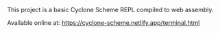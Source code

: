 This project is a basic Cyclone Scheme REPL compiled to web assembly.

Available online at:
https://cyclone-scheme.netlify.app/terminal.html
